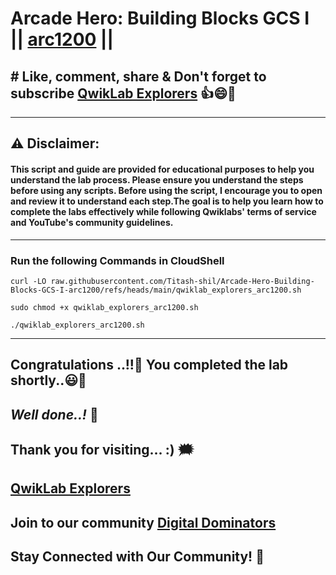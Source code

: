 # Arcade Hero: Building Blocks GCS I || [arc1200](https://www.cloudskillsboost.google/focuses/115690?parent=catalog) ||

## # Like, comment, share & Don't forget to subscribe [QwikLab Explorers](https://youtube.com/@titashshil?si=RgamNu1dc9jVIbJN) 👍😄🤝

---
## ⚠️ **Disclaimer:**
#### This script and guide are provided for educational purposes to help you understand the lab process. Please ensure you understand the steps before using any scripts. Before using the script, I encourage you to open and review it to understand each step.The goal is to help you learn how to complete the labs effectively while following Qwiklabs' terms of service and YouTube's community guidelines.
---

### Run the following Commands in CloudShell

```
curl -LO raw.githubusercontent.com/Titash-shil/Arcade-Hero-Building-Blocks-GCS-I-arc1200/refs/heads/main/qwiklab_explorers_arc1200.sh

sudo chmod +x qwiklab_explorers_arc1200.sh

./qwiklab_explorers_arc1200.sh
```

---

## Congratulations ..!!🎉  You completed the lab shortly..😃💯

## *Well done..!* 👏

## Thank you for visiting... :) 🗯️

## [QwikLab Explorers](https://youtube.com/@titashshil?si=RgamNu1dc9jVIbJN)

## Join to our community [Digital Dominators](https://chat.whatsapp.com/J0o1beFGCHfJ8ZHGKjcqkd)

## Stay Connected with Our Community! 💬 
